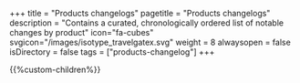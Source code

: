 +++
title = "Products changelogs"
pagetitle = "Products changelogs"
description = "Contains a curated, chronologically ordered list of notable changes by product"
icon="fa-cubes"
svgicon="/images/isotype_travelgatex.svg"
weight = 8
alwaysopen = false
isDirectory = false
tags = ["products-changelog"]
+++

{{%custom-children%}}
